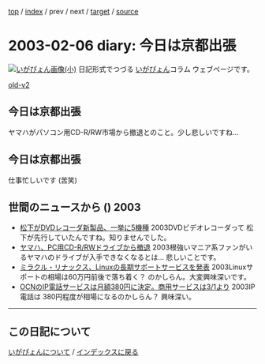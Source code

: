 [top](https://igapyon.github.io/diary/) 
 / [index](https://igapyon.github.io/diary/2003/index.html) 
 / prev 
 / next 
 / [target](https://igapyon.github.io/diary/2003/ig030206.html) 
 / [source](https://github.com/igapyon/diary/blob/gh-pages/2003/ig030206.html.src.md) 

2003-02-06 diary: 今日は京都出張
=====================================================================================================
[![いがぴょん画像(小)](https://igapyon.github.io/diary/images/iga200306s.jpg "いがぴょん")](https://igapyon.github.io/diary/memo/memoigapyon.html) 日記形式でつづる [いがぴょん](https://igapyon.github.io/diary/memo/memoigapyon.html)コラム ウェブページです。

[old-v2](ig030206-orig.html)

## 今日は京都出張

ヤマハがパソコン用CD-R/RW市場から撤退とのこと。少し悲しいですね…


## 今日は京都出張

仕事忙しいです (苦笑)

## 世間のニュースから () 2003

* [松下がDVDレコーダ新製品、一挙に5機種](http://www.zdnet.co.jp/news/0302/05/njbt_02.html)  2003DVDビデオレコーダって 松下が先行していたんですね。知りませんでした。
* [ヤマハ、PC用CD-R/RWドライブから撤退](http://www.zdnet.co.jp/news/0302/05/njbt_03.html)  2003根強いマニア系ファンがいるヤマハのドライブが入手できなくなるとは… 悲しいことです。
* [ミラクル・リナックス、Linuxの長期サポートサービスを発表](http://linux.ascii24.com/linux/news/today/2003/02/04/641608-000.html)  2003Linuxサポートの相場は60万円前後で落ち着く？ のかしらん。大変興味深いです。
* [OCNのIP電話サービスは月額380円に決定。商用サービスは3/1より](http://www.zdnet.co.jp/broadband/0302/05/lp12.html)  2003IP電話は 380円程度が相場になるのかしらん？ 興味深い。


----------------------------------------------------------------------------------------------------

## この日記について
[いがぴょんについて](https://igapyon.github.io/diary/memo/memoigapyon.html) / [インデックスに戻る](https://igapyon.github.io/diary/idxall.html)
